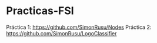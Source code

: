 # Practicas-FSI

Práctica 1: https://github.com/SimonRusu/Nodes
Práctica 2: https://github.com/SimonRusu/LogoClassifier
